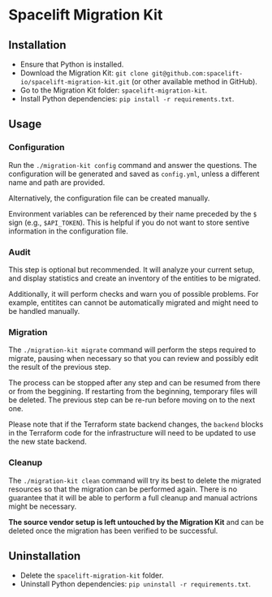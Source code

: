 # Spacelift Migration Kit


## Installation

- Ensure that Python is installed.
- Download the Migration Kit: `git clone git@github.com:spacelift-io/spacelift-migration-kit.git` (or other available method in GitHub).
- Go to the Migration Kit folder: `spacelift-migration-kit`.
- Install Python dependencies: `pip install -r requirements.txt`.

## Usage

### Configuration

Run the `./migration-kit config` command and answer the questions. The configuration will be generated and saved as `config.yml`, unless a different name and path are provided.

Alternatively, the configuration file can be created manually.

Environment variables can be referenced by their name preceded by the `$` sign (e.g., `$API_TOKEN`). This is helpful if you do not want to store sentive information in the configuration file.

### Audit

This step is optional but recommended. It will analyze your current setup, and display statistics and create an inventory of the entities to be migrated.

Additionally, it will perform checks and warn you of possible problems. For example, entitites can cannot be automatically migrated and might need to be handled manually.

### Migration

The `./migration-kit migrate` command will perform the steps required to migrate, pausing when necessary so that you can review and possibly edit the result of the previous step.

The process can be stopped after any step and can be resumed from there or from the beggining. If restarting from the beginning, temporary files will be deleted. The previous step can be re-run before moving on to the next one.

Please note that if the Terraform state backend changes, the `backend` blocks in the Terraform code for the infrastructure will need to be updated to use the new state backend.

### Cleanup

The `./migration-kit clean` command will try its best to delete the migrated resources so that the migration can be performed again. There is no guarantee that it will be able to perform a full cleanup and manual actrions might be necessary.

**The source vendor setup is left untouched by the Migration Kit** and can be deleted once the migration has been verified to be successful.

## Uninstallation

- Delete the `spacelift-migration-kit` folder.
- Uninstall Python dependencies: `pip uninstall -r requirements.txt`.
